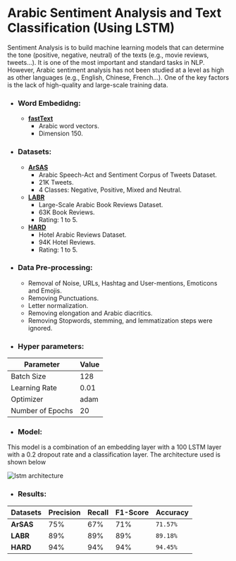 # Arabic Sentiment Analysis and Text Classification (Using LSTM)
Sentiment Analysis is to build machine learning models that can determine the tone (positive, negative, neutral) of the texts (e.g., movie reviews, tweets...). It is one of the most important and standard tasks in NLP. However, Arabic sentiment analysis has not been studied at a level as high as other languages (e.g., English, Chinese, French...). One of the key factors is the lack of high-quality and large-scale training data.

- ### Word Embedidng:
  - **[fastText](https://fasttext.cc/)** 
    - Arabic word vectors.
    - Dimension 150.
    
- ### Datasets:
  - **[ArSAS](https://homepages.inf.ed.ac.uk/wmagdy/resources.htm)**
    - Arabic Speech-Act and Sentiment Corpus of Tweets Dataset.
    - 21K Tweets.
    - 4 Classes: Negative, Positive, Mixed and Neutral.
  - **[LABR](https://github.com/mohamedadaly/LABR)**
    - Large-Scale Arabic Book Reviews Dataset.
    - 63K Book Reviews.
    - Rating: 1 to 5.
  - **[HARD](https://github.com/elnagara/HARD-Arabic-Dataset)**
    - Hotel Arabic Reviews Dataset.
    - 94K Hotel Reviews.
    - Rating: 1 to 5.

- ### Data Pre-processing:
  - Removal of Noise, URLs, Hashtag and User-mentions, Emoticons and Emojis.
  - Removing Punctuations.
  - Letter normalization.
  - Removing elongation and Arabic diacritics.
  - Removing Stopwords, stemming, and lemmatization steps were ignored.

- ### Hyper parameters:
| Parameter        | Value |
| ---------------- | ----- |
| Batch Size       | 128   |
| Learning Rate    | 0.01  |
| Optimizer        | adam  |
| Number of Epochs | 20    |

- ### Model:
This model is a combination of an embedding layer with a 100 LSTM layer with a 0.2 dropout rate and a classification layer. The architecture used is shown below

![lstm architecture](https://user-images.githubusercontent.com/45196964/214370812-47088988-5999-4120-bf80-a77b21ed9bb7.png)

- ### Results:
| Datasets  | Precision | Recall | F1-Score | **Accuracy** |
| --------- | --------- | ------ | -------- | ------------ |
| **ArSAS** | 75%       | 67%    | 71%      | `71.57%`     |
| **LABR**  | 89%       | 89%    | 89%      | `89.18%`     |
| **HARD**  | 94%       | 94%    | 94%      | `94.45%`     |
